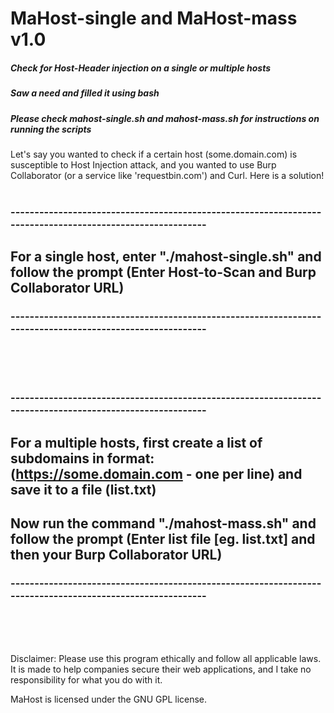 # MaHost-single and MaHost-mass v1.0

##### Check for Host-Header injection on a single or multiple hosts
##### Saw a need and filled it using bash
##### Please check mahost-single.sh and mahost-mass.sh for instructions on running the scripts

Let's say you wanted to check if a certain host (some.domain.com) is susceptible to Host Injection attack,
and you wanted to use Burp Collaborator (or a service like 'requestbin.com') and Curl. Here is a solution!
<br>
<br>
### ----------------------------------------------------------------------------------------------------------
## For a single host, enter "./mahost-single.sh" and follow the prompt (Enter Host-to-Scan and Burp Collaborator URL)
### ----------------------------------------------------------------------------------------------------------

<br>
<br>
<br>

### ----------------------------------------------------------------------------------------------------------
## For a multiple hosts, first create a list of subdomains in format: (https://some.domain.com - one per line) and save it to a file (list.txt)
## Now run the command "./mahost-mass.sh" and follow the prompt (Enter list file [eg. list.txt] and then your Burp Collaborator URL)
### ----------------------------------------------------------------------------------------------------------

<br>
<br>
<br>


Disclaimer: Please use this program ethically and follow all applicable laws. It is made to help companies secure their web applications, and I take no responsibility for what you do with it.

MaHost is licensed under the GNU GPL license.
